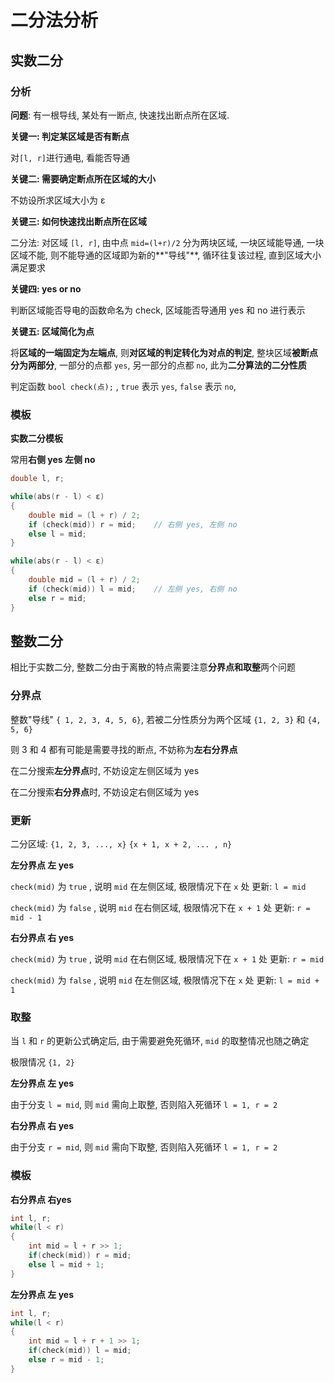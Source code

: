 # 二分法分析

## 实数二分

### 分析

**问题**: 有一根导线, 某处有一断点, 快速找出断点所在区域.

**关键一: 判定某区域是否有断点**

对`[l, r]`进行通电, 看能否导通

**关键二: 需要确定断点所在区域的大小**

不妨设所求区域大小为 ε

**关键三: 如何快速找出断点所在区域**

二分法: 对区域 `[l, r]`, 由中点 `mid=(l+r)/2` 分为两块区域, 一块区域能导通, 一块区域不能, 则不能导通的区域即为新的**"导线"**, 循环往复该过程, 直到区域大小满足要求

**关键四: yes or no**

判断区域能否导电的函数命名为 check, 区域能否导通用 yes 和 no 进行表示

**关键五: 区域简化为点**

将**区域的一端固定为左端点**, 则**对区域的判定转化为对点的判定**, 整块区域**被断点分为两部分**, 一部分的点都 `yes`, 另一部分的点都 `no`, 此为**二分算法的二分性质**  

判定函数 `bool check(点);` , `true` 表示 `yes`, `false` 表示 `no`, 

### 模板

**实数二分模板**

常用**右侧 yes 左侧 no**

```C++
double l, r;

while(abs(r - l) < ε)
{
	double mid = (l + r) / 2;
    if (check(mid)) r = mid;	// 右侧 yes, 左侧 no	
    else l = mid;
}

while(abs(r - l) < ε)
{
	double mid = (l + r) / 2;
    if (check(mid)) l = mid;	// 左侧 yes, 右侧 no	
    else r = mid;
}
```

## 整数二分

相比于实数二分, 整数二分由于离散的特点需要注意**分界点和取整**两个问题

### **分界点**

整数"导线" `{ 1, 2, 3, 4, 5, 6}`, 若被二分性质分为两个区域 `{1, 2, 3}` 和 `{4, 5, 6}`

则 3 和 4 都有可能是需要寻找的断点, 不妨称为**左右分界点**

在二分搜索**左分界点**时, 不妨设定左侧区域为 yes

在二分搜索**右分界点**时, 不妨设定右侧区域为 yes

### **更新**

二分区域: `{1, 2, 3, ..., x}` `{x + 1, x + 2, ... , n}`

**左分界点 左 yes**

`check(mid)` 为 `true` , 说明 `mid` 在左侧区域, 极限情况下在 `x` 处 更新: `l = mid` 

`check(mid)` 为 `false` , 说明 `mid` 在右侧区域, 极限情况下在 `x + 1` 处 更新: `r = mid - 1` 

**右分界点 右 yes**

`check(mid)` 为 `true` , 说明 `mid` 在右侧区域, 极限情况下在 `x + 1` 处 更新: `r = mid` 

`check(mid)` 为 `false` , 说明 `mid` 在左侧区域, 极限情况下在 `x` 处 更新: `l = mid + 1` 

### **取整**

当 `l` 和 `r` 的更新公式确定后, 由于需要避免死循环, `mid` 的取整情况也随之确定

极限情况 `{1, 2}`

**左分界点 左 yes**

由于分支 `l = mid`, 则 `mid` 需向上取整, 否则陷入死循环 `l = 1, r = 2`

**右分界点 右 yes**

由于分支 `r = mid`, 则 `mid` 需向下取整, 否则陷入死循环 `l = 1, r = 2`

### **模板**

**右分界点 右yes**

```C++
int l, r;
while(l < r)
{
	int mid = l + r >> 1;
    if(check(mid)) r = mid;
    else l = mid + 1;
}
```

**左分界点 左 yes**

```C++
int l, r;
while(l < r)
{
	int mid = l + r + 1 >> 1;
    if(check(mid)) l = mid;
    else r = mid - 1;
}
```

